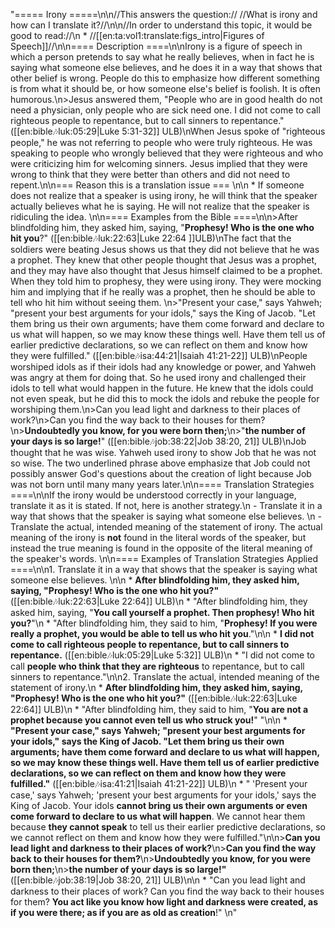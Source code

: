 "===== Irony =====\n\n//This answers the question:// //What is irony and how can I translate it?//\n\n//In order to understand this topic, it would be good to read://\n  * //[[en:ta:vol1:translate:figs_intro|Figures of Speech]]//\n\n==== Description ====\n\nIrony is a figure of speech in which a person pretends to say what he really believes, when in fact he is saying what someone else believes, and he does it in a way that shows that other belief is wrong. People do this to emphasize how different something is from what it should be, or how someone else's belief is foolish. It is often humorous.\n>Jesus answered them, \"People who are in good health do not need a physician, only people who are sick need one. I did not come to call righteous people to repentance, but to call sinners to repentance.\" ([[en:bible:notes:luk:05:29|Luke 5:31-32]] ULB)\nWhen Jesus spoke of \"righteous people,\" he was not referring to people who were truly righteous. He was speaking to people who wrongly believed that they were righteous and who were criticizing him for welcoming sinners. Jesus implied that they were wrong to think that they were better than others and did not need to repent.\n\n=== Reason this is a translation issue === \n\n  * If someone does not realize that a speaker is using irony, he will think that the speaker actually believes what he is saying. He will not realize that the speaker is ridiculing the idea. \n\n==== Examples from the Bible ====\n\n>After blindfolding him, they asked him, saying, \"__Prophesy! Who is the one who hit you__?\" ([[en:bible:notes:luk:22:63|Luke 22:64 ]]ULB)\nThe fact that the soldiers were beating Jesus shows us that they did not believe that he was a prophet. They knew that other people thought that Jesus was a prophet, and they may have also thought that Jesus himself claimed to be a prophet. When they told him to prophesy, they were using irony. They were mocking him and implying that if he really was a prophet, then he should be able to tell who hit him without seeing them. \n>\"Present your case,\" says Yahweh; \"present your best arguments for your idols,\" says the King of Jacob. \"Let them bring us their own arguments; have them come forward and declare to us what will happen, so we may know these things well. Have them tell us of earlier predictive declarations, so we can reflect on them and know how they were fulfilled.\"  ([[en:bible:notes:isa:44:21|Isaiah 41:21-22]] ULB)\nPeople worshiped idols as if their idols had any knowledge or power, and Yahweh was angry at them for doing that. So he used irony and challenged their idols to tell what would happen in the future. He knew that the idols could not even speak, but he did this to mock the idols and rebuke the people for worshiping them.\n>Can you lead light and darkness to their places of work?\n>Can you find the way back to their houses for them?\n>__Undoubtedly you know, for you were born then;__\n>\"__the number of your days is so large!__\" ([[en:bible:notes:job:38:22|Job 38:20, 21]] ULB)\nJob thought that he was wise. Yahweh used irony to show Job that he was not so wise. The two underlined phrase above emphasize that Job could not possibly answer God's questions about the creation of light because Job was not born until many many years later.\n\n==== Translation Strategies ====\n\nIf the irony would be understood correctly in your language, translate it as it is stated. If not, here is another strategy.\n  - Translate it in a way that shows that the speaker is saying what someone else believes.  \n  - Translate the actual, intended meaning of the statement of irony. The actual meaning of the irony is __not__ found in the literal words of the speaker, but instead the true meaning is found in the opposite of the literal meaning of the speaker's words.     \n\n==== Examples of Translation Strategies Applied ====\n\n1. Translate it in a way that shows that the speaker is saying what someone else believes.  \n\n  * **After blindfolding him, they asked him, saying, \"__Prophesy! Who is the one who hit you__?\"** ([[en:bible:notes:luk:22:63|Luke 22:64]] ULB)\n    * \"After blindfolding him, they asked him, saying, \"__You call yourself a prophet. Then prophesy! Who hit you?__\"\n    * \"After blindfolding him, they said to him, \"__Prophesy! If you were really a prophet, you would be able to tell us who hit you__.\"\n\n  * **I did not come to call __righteous people__ to repentance, but to call sinners to repentance.** ([[en:bible:notes:luk:05:29|Luke 5:32]] ULB)\n    * \"I did not come to call __people who think that they are righteous__ to repentance, but to call sinners to repentance.\"\n\n2. Translate the actual, intended meaning of the statement of irony.\n  * **After blindfolding him, they asked him, saying, \"__Prophesy! Who is the one who hit you__?\"** ([[en:bible:notes:luk:22:63|Luke 22:64]] ULB)\n    * \"After blindfolding him, they said to him, \"__You are not a prophet because you cannot even tell us who struck you!__\" \"\n\n  * **\"Present your case,\" says Yahweh; \"present your best arguments for your idols,\" says the King of Jacob. \"Let them bring us their own arguments; have them come forward and declare to us what will happen, so we may know these things well. Have them tell us of earlier predictive declarations, so we can reflect on them and know how they were fulfilled.\"**  ([[en:bible:notes:isa:41:21|Isaiah 41:21-22]] ULB)\n    * \" 'Present your case,' says Yahweh; 'present your best arguments for your idols,' says the King of Jacob. Your idols __cannot bring us their own arguments or even come forward to  declare to us what will happen__. We cannot hear them because __they cannot speak__ to tell us their earlier predictive declarations, so we cannot reflect on them and know how they were fulfilled.\"\n\n>**Can you lead light and darkness to their places of work?**\n>**Can you find the way back to their houses for them?**\n>**__Undoubtedly you know, for you were born then;__**\n>**__the number of your days is so large!__\"** ([[en:bible:notes:job:38:19|Job 38:20, 21]] ULB)\n\n  * \"Can you lead light and darkness to their places of work? Can you find the way back to their houses for them? __You act like you know how light and darkness were created, as if you were there; as if you are as old as creation__!\" \n"
